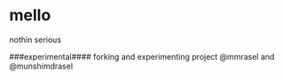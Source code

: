 # mello
nothin serious

###experimental####
forking and experimenting project @mmrasel and @munshimdrasel
